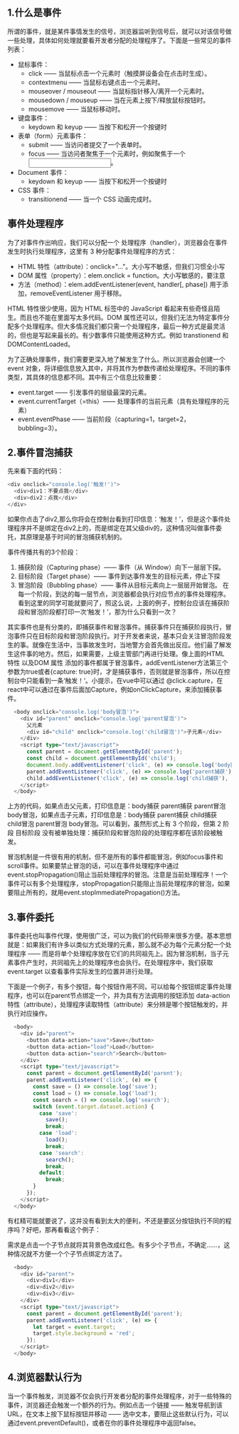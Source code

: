 <!-- category: "浏览器"
labels: "浏览器"
createdAt: 2022-09-03T14:44:08.623+00:00 -->
## 1.什么是事件
所谓的事件，就是某件事情发生的信号，浏览器监听到信号后，就可以对该信号做一些处理，具体如何处理就要看开发者分配的处理程序了。下面是一些常见的事件列表：
+ 鼠标事件：
    + click —— 当鼠标点击一个元素时（触摸屏设备会在点击时生成）。
    + contextmenu —— 当鼠标右键点击一个元素时。
    + mouseover / mouseout —— 当鼠标指针移入/离开一个元素时。
    + mousedown / mouseup —— 当在元素上按下/释放鼠标按钮时。
    + mousemove —— 当鼠标移动时。
+ 键盘事件：
    + keydown 和 keyup —— 当按下和松开一个按键时
+ 表单（form）元素事件：
    * submit —— 当访问者提交了一个表单时。
    * focus —— 当访问者聚焦于一个元素时，例如聚焦于一个 <input>。
+ Document 事件：
    + keydown 和 keyup —— 当按下和松开一个按键时
+ CSS 事件：
    + transitionend —— 当一个 CSS 动画完成时。

## 事件处理程序
为了对事件作出响应，我们可以分配一个 处理程序（handler），浏览器会在事件发生时执行处理程序，这里有 3 种分配事件处理程序的方式：
+ HTML 特性（attribute）：onclick="..."。大小写不敏感，但我们习惯全小写
+ DOM 属性（property）：elem.onclick = function。大小写敏感的，要注意
+ 方法（method）：elem.addEventListener(event, handler[, phase]) 用于添加，removeEventListener 用于移除。

HTML 特性很少使用，因为 HTML 标签中的 JavaScript 看起来有些奇怪且陌生。而且也不能在里面写太多代码。DOM 属性还可以，但我们无法为特定事件分配多个处理程序。但大多情况我们都只需一个处理程序，最后一种方式是最灵活的，但也是写起来最长的。有少数事件只能使用这种方式。例如 transtionend 和 DOMContentLoaded。

为了正确处理事件，我们需要更深入地了解发生了什么。所以浏览器会创建一个 event 对象，将详细信息放入其中，并将其作为参数传递给处理程序。不同的事件类型，其具体的信息都不同。其中有三个信息比较重要：
+ event.target —— 引发事件的层级最深的元素。
+ event.currentTarget（=this）—— 处理事件的当前元素（具有处理程序的元素）
+ event.eventPhase —— 当前阶段（capturing=1，target=2，bubbling=3）。

## 2.事件冒泡捕获
先来看下面的代码：
```typescript
<div onclick="console.log('触发!')">
  <div>div1：不要点我</div>
  <div>div2：点我</div>
</div>
```
如果你点击了div2,那么你将会在控制台看到打印信息：‘触发！’，但是这个事件处理程序并不是绑定在div2上的，而是绑定在其父级div的，这种情况叫做事件委托，其原理是基于时间的冒泡捕获机制的。

事件传播共有的3个阶段：
1. 捕获阶段（Capturing phase）—— 事件（从 Window）向下一层层下探。
2. 目标阶段（Target phase）—— 事件到达事件发生的目标元素，停止下探
3. 冒泡阶段（Bubbling phase）—— 事件从目标元素向上一层层开始冒泡。
在每一个阶段，到达的每一层节点，浏览器都会执行对应节点的事件处理程序。看到这里的同学可能就要问了，照这么说，上面的例子，控制台应该在捕获阶段和冒泡阶段都打印一次‘触发！’，那为什么只看到一次？

其实事件也是有分类的，即捕获事件和冒泡事件。捕获事件只在捕获阶段执行，冒泡事件只在目标阶段和冒泡阶段执行。对于开发者来说，基本只会关注冒泡阶段发生的事。就像在生活中，当事故发生时，当地警方会首先做出反应。他们最了解发生这件事的地方。然后，如果需要，上级主管部门再进行处理。像上面的HTML 特性 以及DOM 属性 添加的事件都属于冒泡事件，addEventListener方法第三个参数为true或者{capture: true}时，才是捕获事件，否则就是冒泡事件，所以在控制台中只能看到一条‘触发！’。小提示，在vue中可以通过 @click.capture，在react中可以通过在事件后面加Capture，例如onClickCapture，来添加捕获事件。
```typescript
  <body onclick="console.log('body冒泡')">
    <div id="parent" onclick="console.log('parent冒泡')">
      父元素
      <div id="child" onclick="console.log('child冒泡')">子元素</div>
    </div>
    <script type="text/javascript">
      const parent = document.getElementById('parent');
      const child = document.getElementById('child');
      document.body.addEventListener('click', (e) => console.log('body捕获'), true);
      parent.addEventListener('click', (e) => console.log('parent捕获'), true);
      child.addEventListener('click', (e) => console.log('child捕获'), true);
    </script>
  </body>
```
上方的代码，如果点击父元素，打印信息是：body捕获 parent捕获 parent冒泡 body冒泡，如果点击子元素，打印信息是：body捕获 parent捕获 child捕获 child冒泡 parent冒泡 body冒泡。可以看到，虽然形式上有 3 个阶段，但第 2 阶段 目标阶段 没有被单独处理：捕获阶段和冒泡阶段的处理程序都在该阶段被触发。

冒泡机制是一件很有用的机制，但不是所有的事件都能冒泡，例如focus事件和scroll事件。如果要禁止冒泡的话，可以在事件处理程序中通过event.stopPropagation()阻止当前处理程序的冒泡。注意是当前处理程序！一个事件可以有多个处理程序，stopPropagation只能阻止当前处理程序的冒泡，如果要阻止所有的，就用event.stopImmediatePropagation()方法。

## 3.事件委托
事件委托也叫事件代理，使用很广泛，可以为我们的代码带来很多方便。基本思想就是：如果我们有许多以类似方式处理的元素，那么就不必为每个元素分配一个处理程序 —— 而是将单个处理程序放在它们的共同祖先上。因为冒泡机制，当子元素事件产生时，共同祖先上的处理程序也会执行。在处理程序中，我们获取 event.target 以查看事件实际发生的位置并进行处理。

下面是一个例子，有多个按钮，每个按钮作用不同，可以给每个按钮绑定事件处理程序，也可以在parent节点绑定一个，并为具有方法调用的按钮添加 data-action 特性（attribute），处理程序读取特性（attribute）来分辨是哪个按钮触发的，并执行对应操作。
```typescript
  <body>
    <div id="parent">
      <button data-action="save">Save</button>
      <button data-action="load">Load</button>
      <button data-action="search">Search</button>
    </div>
    <script type="text/javascript">
      const parent = document.getElementById('parent');
      parent.addEventListener('click', (e) => {
        const save = () => console.log('save');
        const load = () => console.log('load');
        const search = () => console.log('search');
        switch (event.target.dataset.action) {
          case 'save':
            save();
            break;
          case 'load':
            load();
            break;
          case 'search':
            search();
            break;
          default:
            break;
        }
      });
    </script>
  </body>
```
有杠精可能就要说了，这并没有看到太大的便利，不还是要区分按钮执行不同的程序吗？好吧，那再看看这个例子：

需求是点击一个子节点就将其背景色改成红色。有多少个子节点，不确定……，这种情况就不方便一个个子节点绑定方法了。
```typescript
  <body>
    <div id="parent">
      <div>div1</div>
      <div>div2</div>
      <div>div3</div>
    </div>
    <script type="text/javascript">
      const parent = document.getElementById('parent');
      parent.addEventListener('click', (e) => {
        let target = event.target;
        target.style.background = 'red';
      });
    </script>
  </body>
```

## 4.浏览器默认行为
当一个事件触发，浏览器不仅会执行开发者分配的事件处理程序，对于一些特殊的事件，浏览器还会触发一个额外的行为。例如点击一个链接 —— 触发导航到该 URL，在文本上按下鼠标按钮并移动 —— 选中文本，要阻止这些默认行为，可以通过event.preventDefault()，或者在你的事件处理程序中返回false。
